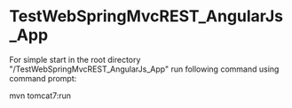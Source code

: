 # TestWebSpringMvcREST_AngularJs_App

For simple start in the root directory "/TestWebSpringMvcREST_AngularJs_App"  run following command using command prompt:

mvn tomcat7:run
